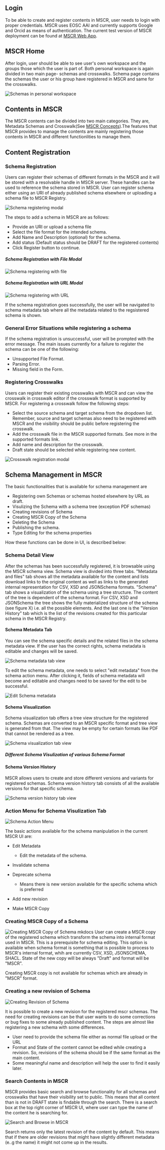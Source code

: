 
## Login
To be able to create and register contents in MSCR, user needs to login with proper credentials. MSCR uses EOSC AAI and currently supports Google and Orcid as means of authentication. The current test version of MSCR deployment can be found at [MSCR Web App](https://mscr-release.2.rahtiapp.fi/).



## MSCR Home
After login, user should be able to see user's own workspace and the groups those which the user is part of. Both personal workspace is again divided in two main page- schemas and crosswalks. Schema page contains the schemas the user or his group have registered in MSCR and same for the crosswalks.

![Schemas in personal workspace](../assets/mscr/mscr-home-new.png)

## Contents in MSCR
The MSCR contents can be divided into two main categories. They are, Metadata Schemas and Crosswalk(See [MSCR Concepts](./functional-overview.md)).The features that MSCR provides to manage the contents are mainly registering those contents in MSCR and different functionlities to manage them. 

## Content Registration 
### Schema Registration
Users can register their schemas of different formats in the MSCR and it will be stored with a resolvable handle in MSCR server. These handles can be used to reference the schema stored in MSCR. User can register schema either using an URI of already published schema elsewhere or uploading a schema file to MSCR Registry.

![Schema registering modal](../assets/mscr/register-schema.png)

The steps to add a schema in MSCR are as follows:

- Provide an URI or upload a schema file
- Select the file format for the intended schema.
- Add Name and Description (optional) for the schema.
- Add status (Default status should be DRAFT for the registered contents)
- Click Register button to continue.


##### Schema Registration with File Modal
![Schema registering with file](../assets/mscr/register-schema-with-file.png)

##### Schema Registration with URL Modal
![Schema registering with URL](../assets/mscr/register-schema-with-url.png)

If the schema registration goes successfully, the user will be navigated to schema metadata tab where all the metadata related to the regsistered schema is shown.

### General Error Situations while registering a schema
If the schema registration is unsuccessful, user will be prompted with the error message. The main issues currently for a failure to register the schema can be one of the following:

 - Unsupported File Format.
 - Parsing Error.
 - Missing field in the Form.

### Registering Crosswalks

Users can register their existing crosswalks with MSCR and can view the crosswalk in crosswalk editor if the crosswalk format is supported by MSCR. For registering a crosswalk follow the following steps:

- Select the source schema and target schema from the dropdown list. Remember, source and target schemas also need to be registered with MSCR and the visibility should be public before registering the crosswalk.
- Add the crosswalk file in the MSCR supported formats. See more in the supported formats link.
- Add name and description for the crosswalk.
- Draft state should be selected while registering new content.

![Crosswalk registration modal](../assets/mscr/register_crosswalk.png)

 

## Schema Management in MSCR

The basic functionalities that is available for schema management are

* Registering own Schemas or schemas hosted elsewhere by URL as draft.
* Visulizing the Schema with a schema tree (exception PDF schemas)
* Creating revisions of Schema
* Creating MSCR Copy of the Schema
* Deleting the Schema
* Publishing the schema.
* Type Editing for the schema properties

How these functions can be done in UI, is described below:




### Schema Detail View

After the schemas has been successfully registered, it is browsable using the MSCR schema view. Schema view is divided into three tabs. "Metadata and files" tab shows all the metadata available for the content and lists download links to the original content as well as links to the generated internal representation for CSV, XSD and JSONSchema formats. "Schema" tab shows a visualization of the schema using a tree structure. The content of the tree is dependent of the schema format. For CSV, XSD and JSONSchema the tree shows the fully materialized structure of the schema (see figure X) i.e. all the possible elements. And the last one is the "Version History" tab which is the list of the revisions created for this particular schema in the MSCR Registry.

#### Schema Metadata Tab
You can see the schema specific details and the related files in the schema metadata view. If the user has the correct rights, schema metadata is editable and changes will be saved.

![Schema metadata tab view](../assets/mscr/schema-metadata.png)

To edit the schema metadata, one needs to select "edit metadata" from the schema action menu. After clicking it, fields of schema metadata will become and editable and changes need to be saved for the edit to be successful.

![Edit Schema metadata](../assets/mscr/edit-metadata-schema.png)


#### Schema Visualization
Schema visualization tab offers a tree view structure for the registered schema. Schemas are converted to an MSCR specific format and tree view is generated from that. The view may be empty for certain formats like PDF that cannot be rendered as a tree.

![Schema visualization tab view](../assets/mscr/schema-visualization.png)

##### Different Schema Visulization of various Schema Format

#### Schema Version History
MSCR allows users to create and store different versions and variants for registered schemas. Schema version history tab consists of all the available versions for that specific schema.

![Schema version history tab view](../assets/mscr/version-history.png)

### Action Menu for Schema Visulization Tab

![Schema Action Menu](../assets/mscr/action-menu.png)

The basic actions available for the schema manipulation in the current MSCR UI are:

* Edit Metadata
    - Edit the metadata of the schema.

* Invalidate schema

* Deprecate schema
    - Means there is new version available for the specific schema which is preferred
* Add new revision
* Make MSCR Copy

### Creating MSCR Copy of a Schema
![Creating MSCR Copy of Schema](../assets/mscr/mscr-copy.png)
mkdocs
User can create a MSCR copy of the registered schema which transform the schema into internal format used in MSCR. This is a prerequisite for schema editing. This option is available when schema format is something that is possible to process to MSCR's internal format, whih are currently CSV, XSD, JSONSCHEMA, SHACL. State of the new copy will be always "Draft" and format will be "MSCR".

Creating MSCR copy is not available for schemas which are already in "MSCR" format.

### Creating a new revision of Schema

![Creating Revision of Schema](../assets/mscr/register-revision.png)

It is possible to create a new revision for the registered mscr schemas. The need for creating revisions can be that user wants to do some corrections or bug fixes to some already published content. The steps are almost like registering a new schema with some differences.

- User need to provide the schema file either as normal file upload or the URL
- Format and State of the content cannot be edited while creating a revision. So, revisions of the schema should be if the same format as the main content.
- Some meaningful name and description will help the user to find it easily later.







### Search Contents in MSCR

MSCR provides basic search and browse functionality for all schemas and crosswalks that have their visibility set to public. This means that all content than is not in DRAFT state is findable through the search. There is a search box at the top right corner of MSCR UI, where user can type the name of the content he is searching for.

![Search and Browse in MSCR](../assets/mscr/search.png)

Search returns only the latest revision of the content by default. This means that if there are older revisions that might have slightly different metadata (e..g the name) it might not come up in the results. 

